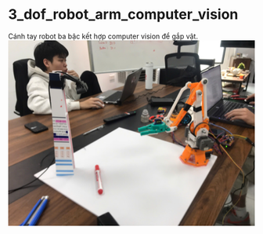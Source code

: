 # 3_dof_robot_arm_computer_vision
Cánh tay robot ba bậc kết hợp computer vision để gắp vật.
![Ảnh mô hình thực tế](https://github.com/kysutrung/3_dof_robot_arm_computer_vision/blob/main/b6f08af6850f35516c1e.jpg)